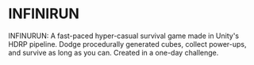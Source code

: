 # INFINIRUN
INFINURUN: A fast-paced hyper-casual survival game made in Unity's HDRP pipeline. Dodge procedurally generated cubes, collect power-ups, and survive as long as you can. Created in a one-day challenge.
